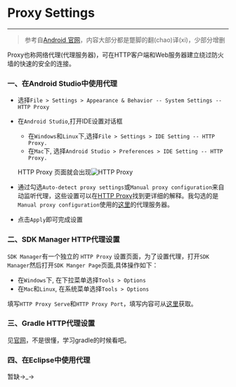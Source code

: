 # Proxy Settings
---
>参考自[Android 官网](https://developer.android.com/tools/studio/studio-config.html#proxy)，内容大部分都是蹩脚的翻(chao)译(xi)，少部分增删

Proxy也称网络代理(代理服务器)，可在HTTP客户端和Web服务器建立绕过防火墙的快速的安全的连接。

### 一、在Android Studio中使用代理

- 选择`File > Settings > Appearance & Behavior -- System Settings -- HTTP Proxy`
- 在`Android Studio`,打开IDE设置对话框
	- 在`Windows`和`Linux`下,选择`File > Settings > IDE Setting -- HTTP Proxy.`
	- 在`Mac`下, 选择`Android Studio > Preferences > IDE Setting -- HTTP Proxy.`
	
	HTTP Proxy 页面就会出现![HTTP Proxy](https://raw.githubusercontent.com/zhouchaoyuan/ThePlanForMe/master/M3-M4/W1/HTTP_Proxy.png)
- 通过勾选`Auto-detect proxy settings`或`Manual proxy configuration`来自动监听代理，这些设置可以在[HTTP Proxy](https://www.jetbrains.com/idea/help/http-proxy.html)找到更详细的解释。我勾选的是`Manual proxy configuration`使用的[这里](http://www.androiddevtools.cn/)的代理服务器。
- 点击`Apply`即可完成设置

### 二、SDK Manager HTTP代理设置

`SDK Manager`有一个独立的 `HTTP Proxy` 设置页面，为了设置代理，打开`SDK Manager`然后打开`SDK Manger Page`页面,具体操作如下：

- 在`Windows`下, 在下拉菜单选择`Tools > Options`
- 在`Mac`和`Linux`, 在系统菜单选择`Tools > Options`

填写`HTTP Proxy Serve`和`HTTP Proxy Port`，填写内容可从[这里](http://www.androiddevtools.cn/)获取。

### 三、Gradle HTTP代理设置

见[官网](https://developer.android.com/tools/studio/studio-config.html#proxy)，不是很懂，学习gradle的时候看吧。

### 四、在Eclipse中使用代理

暂缺→_→